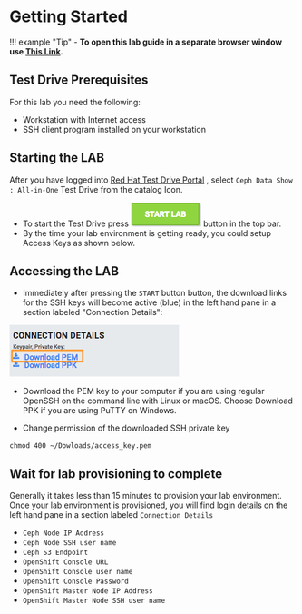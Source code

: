 # Getting Started

!!! example "Tip" 
    - **To open this lab guide in a separate browser window use [This Link](https://ksingh7.github.io/data-show/).**

## Test Drive Prerequisites

For this lab you need the following:

- Workstation with Internet access
- SSH client program installed on your workstation

## Starting the LAB

After you have logged into [Red Hat Test Drive Portal](https://redhat.qwiklab.com) , select ``Ceph Data Show : All-in-One`` Test Drive from the catalog Icon.

- To start the Test Drive press ![](images/qwiklab-start-button.png) button in the top bar.
- By the time your lab environment is getting ready, you could setup Access Keys as shown below.

## Accessing the LAB

- Immediately after pressing the ``START`` button button, the download links for the SSH keys will become active (blue) in the left hand pane in a section labeled "Connection Details":

![](images/access_keys.png)

- Download the PEM key to your computer if you are using regular OpenSSH on the command line with Linux or macOS. Choose Download PPK if you are using PuTTY on Windows.

- Change permission of the downloaded SSH private key

```
chmod 400 ~/Dowloads/access_key.pem
```

## Wait for lab provisioning to complete

Generally it takes less than 15 minutes to provision your lab environment. Once your lab environment is provisioned, you will find login details on the left hand pane in a section labeled ``Connection Details`` 

- ``Ceph Node IP Address``
- ``Ceph Node SSH user name``
- ``Ceph S3 Endpoint``
- ``OpenShift Console URL``
- ``OpenShift Console user name``
- ``OpenShift Console Password``
- ``OpenShift Master Node IP Address``
- ``OpenShift Master Node SSH user name``
